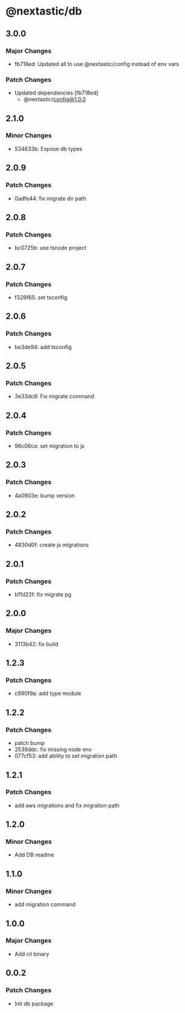 # @nextastic/db

## 3.0.0

### Major Changes

- fb718ed: Updated all to use @nextastic/config instead of env vars

### Patch Changes

- Updated dependencies [fb718ed]
  - @nextastic/config@1.0.0

## 2.1.0

### Minor Changes

- 534633b: Expose db types

## 2.0.9

### Patch Changes

- 0adfe44: fix migrate dir path

## 2.0.8

### Patch Changes

- bc0725b: use tsnode project

## 2.0.7

### Patch Changes

- f326f65: set tsconfig

## 2.0.6

### Patch Changes

- be3de94: add tsconfig

## 2.0.5

### Patch Changes

- 3e33dc8: Fix migrate command

## 2.0.4

### Patch Changes

- 96c06ca: set migration to js

## 2.0.3

### Patch Changes

- 4a0903e: bump version

## 2.0.2

### Patch Changes

- 4830d0f: create js migrations

## 2.0.1

### Patch Changes

- b11d22f: fix migrate pg

## 2.0.0

### Major Changes

- 3113b42: fix build

## 1.2.3

### Patch Changes

- c990f9a: add type module

## 1.2.2

### Patch Changes

- patch bump
- 2539ddc: fix missing node env
- 077cf53: add ability to set migration path

## 1.2.1

### Patch Changes

- add aws migrations and fix migration path

## 1.2.0

### Minor Changes

- Add DB readme

## 1.1.0

### Minor Changes

- add migration command

## 1.0.0

### Major Changes

- Add cli binary

## 0.0.2

### Patch Changes

- Init db package
